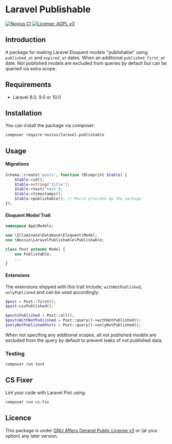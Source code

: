 # Laravel Publishable

[![Novius CI](https://github.com/novius/laravel-publishable/actions/workflows/main.yml/badge.svg?branch=main)](https://github.com/novius/laravel-publishable/actions/workflows/main.yml)
[![License: AGPL v3](https://img.shields.io/badge/License-AGPL%20v3-blue.svg)](http://www.gnu.org/licenses/agpl-3.0)


## Introduction

A package for making Laravel Eloquent models "publishable" using `published_at` and `expired_at` dates.
When an additional `published_first_at` date.
Not published models are excluded from queries by default but can be queried via extra scope.

## Requirements

* Laravel 8.0, 9.0 or 10.0

## Installation

You can install the package via composer:

```bash
composer require novius/laravel-publishable
```

## Usage

#### Migrations

```php
Schema::create('posts', function (Blueprint $table) {
    $table->id();
    $table->string('title');
    $table->text('text');
    $table->timestamps();
    $table->publishable(); // Macro provided by the package
});
```

#### Eloquent Model Trait

```php
namespace App\Models;

use \Illuminate\Database\Eloquent\Model;
use \Novius\LaravelPublishable\Publishable;

class Post extends Model {
    use Publishable;
    ...
}
```

#### Extensions

The extensions shipped with this trait include; `withNotPublished`, `onlyPublished` and can be used accordingly:

```php
$post = Post::first();
$post->isPublished();

$postsPublished = Post::all();
$postsWithNotPublished = Post::query()->withNotPublished();
$onlyNotPublishedPosts = Post::query()->onlyNotPublished();
```

When not specifing any additional scopes, all not published models are excluded from the query by default to prevent leaks of not published data.

### Testing

```bash
composer run test
```

## CS Fixer

Lint your code with Laravel Pint using:

```bash
composer run cs-fix
```

## Licence

This package is under [GNU Affero General Public License v3](http://www.gnu.org/licenses/agpl-3.0.html) or (at your option) any later version.
